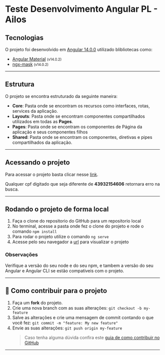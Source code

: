 # Teste Desenvolvimento Angular PL - Ailos

## Tecnologias

O projeto foi desenvolvido em [Angular 14.0.0](http://angular.io) utilizado blibliotecas como:

- [Angular Material](https://material.angular.io/) <small>(v14.0.2)</small>
- [ngx-mask](https://www.npmjs.com/package/ngx-mask) <small>(v14.0.2)</small>

---

## Estrutura

O projeto se encontra estruturado da seguinte maneira:

- **Core**: Pasta onde se encontram os recursos como interfaces, rotas, services da aplicação.
- **Layouts**: Pasta onde se encontram componentes compartilhados utilizados em todas as **Pages**.
- **Pages**: Pasta onde se encontram os componentes de Página da aplicação e seus componentes filhos
- **Shared**: Pasta onde se encontram os componentes, diretivas e pipes compartilhados da aplicação.

---

## Acessando o projeto

Para acessar o projeto basta clicar nesse [link](https://ailos-teste.netlify.app/app/cooperados).

Qualquer cpf digitado que seja diferente de **43932154606** retornara erro na busca.

---

## Rodando o projeto de forma local

1. Faça o clone do repositorio do GitHub para um repositorio local
2. No terminal, acesse a pasta onde fez o clone do projeto e rode o comando `npm install`
3. Para rodar o projeto utilize o comando `ng serve`
4. Acesse pelo seu navegador a [url](http://localhost:4200) para visualizar o projeto

### Observações

Verifique a versão do seu node e do seu npm, e tambem a versão do seu Angular e Angular CLI se estão compativeis com o projeto.

---

## 💪 Como contribuir para o projeto

1. Faça um **fork** do projeto.
2. Crie uma nova branch com as suas alterações: `git checkout -b my-feature`
3. Salve as alterações e crie uma mensagem de commit contando o que você fez: `git commit -m "feature: My new feature"`
4. Envie as suas alterações: `git push origin my-feature`
   > Caso tenha alguma dúvida confira este [guia de como contribuir no GitHub](./CONTRIBUTING.md)

---
